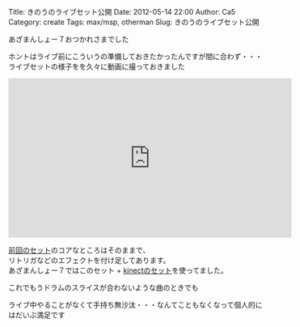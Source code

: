 Title: きのうのライブセット公開
Date: 2012-05-14 22:00
Author: Ca5
Category: create
Tags: max/msp, otherman
Slug: きのうのライブセット公開

あざまんしょー７おつかれさまでした  

ホントはライブ前にこういうの準備しておきたかったんですが間に合わず・・・  
ライブセットの様子をを久々に動画に撮っておきました

<iframe width="560" height="315" src="http://www.youtube.com/embed/ck2LWPL8soE" frameborder="0" allowfullscreen></iframe>

[前回のセット](http://blog.ca54makske.com/?p=7469)のコアなところはそのままで、  
リトリガなどのエフェクトを付け足してあります。  
あざまんしょー７ではこのセット +
[kinectのセット](http://blog.ca54makske.com/?p=442)を使ってました。

これでもうドラムのスライスが合わないような曲のときでも  

ライブ中やることがなくて手持ち無沙汰・・・なんてこともなくなって個人的にはだいぶ満足です

